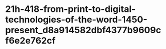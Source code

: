 # 21h-418-from-print-to-digital-technologies-of-the-word-1450-present_d8a914582dbf4377b9609cf6e2e762cf